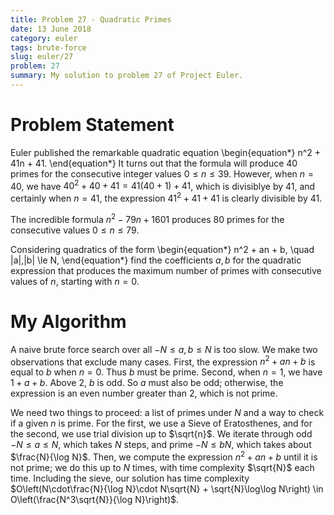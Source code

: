 ```yaml
---
title: Problem 27 - Quadratic Primes
date: 13 June 2018
category: euler
tags: brute-force
slug: euler/27
problem: 27
summary: My solution to problem 27 of Project Euler.
---
```


# Problem Statement

Euler published the remarkable quadratic equation
\begin{equation*}
	n^2 + 41n + 41.
\end{equation*}
It turns out that the formula will produce 40 primes for the consecutive integer values $0 \le n \le 39$.
However, when $n = 40$, we have $40^2 + 40 + 41 = 41(40+1) + 41$, which is divisiblye by 41, and certainly when $n = 41$, the expression $41^2 + 41 + 41$ is clearly divisible by 41.

The incredible formula $n^2 - 79n + 1601$ produces 80 primes for the consecutive values $0 \le n \le 79$.

Considering quadratics of the form
\begin{equation*}
	n^2 + an + b, \quad |a|,|b| \le N,
\end{equation*}
find the coefficients $a,b$ for the quadratic expression that produces the maximum number of primes with consecutive values of $n$, starting with $n = 0$.

# My Algorithm

A naive brute force search over all $-N \le a,b \le N$ is too slow.
We make two observations that exclude many cases.
First, the expression $n^2 + an + b$ is equal to $b$ when $n = 0$.
Thus $b$ must be prime.
Second, when $n = 1$, we have $1 + a + b$.
Above 2, $b$ is odd.
So $a$ must also be odd; otherwise, the expression is an even number greater than 2, which is not prime.

We need two things to proceed: a list of primes under $N$ and a way to check if a given $n$ is prime.
For the first, we use a Sieve of Eratosthenes, and for the second, we use trial division up to $\sqrt{n}$.
We iterate through odd $-N \le a \le N$, which takes $N$ steps, and prime $-N \le b N$, which takes about $\frac{N}{\log N}$.
Then, we compute the expression $n^2 + an + b$ until it is not prime; we do this up to $N$ times, with time complexity $\sqrt{N}$ each time.
Including the sieve, our solution has time complexity $O\left(N\cdot\frac{N}{\log N}\cdot N\sqrt{N} + \sqrt{N}\log\log N\right) \in O\left(\frac{N^3\sqrt{N}}{\log N}\right)$.
